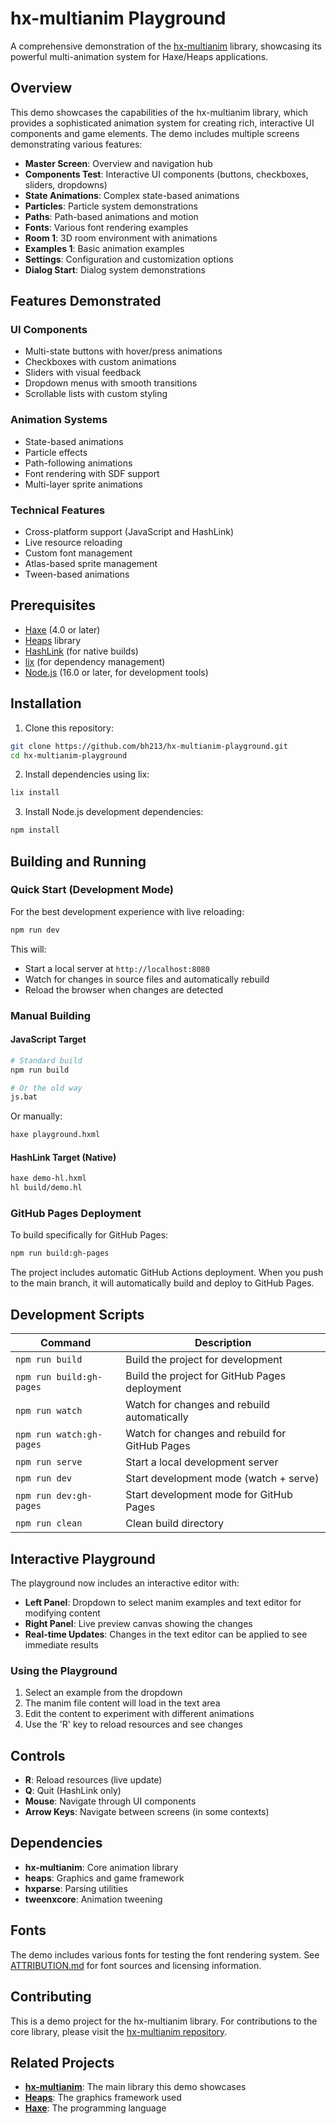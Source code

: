 # hx-multianim Playground

A comprehensive demonstration of the [hx-multianim](https://github.com/bh213/hx-multianim) library, showcasing its powerful multi-animation system for Haxe/Heaps applications.

## Overview

This demo showcases the capabilities of the hx-multianim library, which provides a sophisticated animation system for creating rich, interactive UI components and game elements. The demo includes multiple screens demonstrating various features:

- **Master Screen**: Overview and navigation hub
- **Components Test**: Interactive UI components (buttons, checkboxes, sliders, dropdowns)
- **State Animations**: Complex state-based animations
- **Particles**: Particle system demonstrations
- **Paths**: Path-based animations and motion
- **Fonts**: Various font rendering examples
- **Room 1**: 3D room environment with animations
- **Examples 1**: Basic animation examples
- **Settings**: Configuration and customization options
- **Dialog Start**: Dialog system demonstrations

## Features Demonstrated

### UI Components
- Multi-state buttons with hover/press animations
- Checkboxes with custom animations
- Sliders with visual feedback
- Dropdown menus with smooth transitions
- Scrollable lists with custom styling

### Animation Systems
- State-based animations
- Particle effects
- Path-following animations
- Font rendering with SDF support
- Multi-layer sprite animations

### Technical Features
- Cross-platform support (JavaScript and HashLink)
- Live resource reloading
- Custom font management
- Atlas-based sprite management
- Tween-based animations

## Prerequisites

- [Haxe](https://haxe.org/) (4.0 or later)
- [Heaps](https://heaps.io/) library
- [HashLink](https://hashlink.haxe.org/) (for native builds)
- [lix](https://github.com/lix-pm/lix.client) (for dependency management)
- [Node.js](https://nodejs.org/) (16.0 or later, for development tools)

## Installation

1. Clone this repository:
```bash
git clone https://github.com/bh213/hx-multianim-playground.git
cd hx-multianim-playground
```

2. Install dependencies using lix:
```bash
lix install
```

3. Install Node.js development dependencies:
```bash
npm install
```

## Building and Running

### Quick Start (Development Mode)
For the best development experience with live reloading:

```bash
npm run dev
```

This will:
- Start a local server at `http://localhost:8080`
- Watch for changes in source files and automatically rebuild
- Reload the browser when changes are detected

### Manual Building

#### JavaScript Target
```bash
# Standard build
npm run build

# Or the old way
js.bat
```

Or manually:
```bash
haxe playground.hxml
```

#### HashLink Target (Native)
```bash
haxe demo-hl.hxml
hl build/demo.hl
```

### GitHub Pages Deployment

To build specifically for GitHub Pages:
```bash
npm run build:gh-pages
```

The project includes automatic GitHub Actions deployment. When you push to the main branch, it will automatically build and deploy to GitHub Pages.

## Development Scripts

| Command | Description |
|---------|-------------|
| `npm run build` | Build the project for development |
| `npm run build:gh-pages` | Build the project for GitHub Pages deployment |
| `npm run watch` | Watch for changes and rebuild automatically |
| `npm run watch:gh-pages` | Watch for changes and rebuild for GitHub Pages |
| `npm run serve` | Start a local development server |
| `npm run dev` | Start development mode (watch + serve) |
| `npm run dev:gh-pages` | Start development mode for GitHub Pages |
| `npm run clean` | Clean build directory |

## Interactive Playground

The playground now includes an interactive editor with:

- **Left Panel**: Dropdown to select manim examples and text editor for modifying content
- **Right Panel**: Live preview canvas showing the changes
- **Real-time Updates**: Changes in the text editor can be applied to see immediate results

### Using the Playground

1. Select an example from the dropdown
2. The manim file content will load in the text area
3. Edit the content to experiment with different animations
4. Use the 'R' key to reload resources and see changes

## Controls

- **R**: Reload resources (live update)
- **Q**: Quit (HashLink only)
- **Mouse**: Navigate through UI components
- **Arrow Keys**: Navigate between screens (in some contexts)

## Dependencies

- **hx-multianim**: Core animation library
- **heaps**: Graphics and game framework
- **hxparse**: Parsing utilities
- **tweenxcore**: Animation tweening

## Fonts

The demo includes various fonts for testing the font rendering system. See [ATTRIBUTION.md](ATTRIBUTION.md) for font sources and licensing information.

## Contributing

This is a demo project for the hx-multianim library. For contributions to the core library, please visit the [hx-multianim repository](https://github.com/bh213/hx-multianim).

## Related Projects

- **[hx-multianim](https://github.com/bh213/hx-multianim)**: The main library this demo showcases
- **[Heaps](https://heaps.io/)**: The graphics framework used
- **[Haxe](https://haxe.org/)**: The programming language

